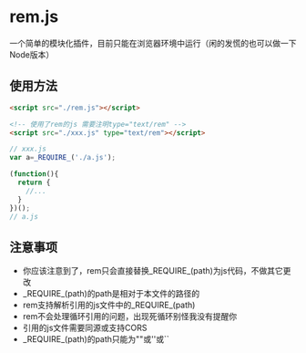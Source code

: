 # rem.js
一个简单的模块化插件，目前只能在浏览器环境中运行（闲的发慌的也可以做一下Node版本）

## 使用方法
```html
<script src="./rem.js"></script>

<!-- 使用了rem的js 需要注明type="text/rem" -->
<script src="./xxx.js" type="text/rem"></script>
```

```javascript
// xxx.js
var a=_REQUIRE_('./a.js');
```
```javascript
(function(){
  return {
    //...
  }
})();
// a.js
```

## 注意事项

- 你应该注意到了，rem只会直接替换_REQUIRE_(path)为js代码，不做其它更改
- \_REQUIRE\_(path)的path是相对于本文件的路径的
- rem支持解析引用的js文件中的\_REQUIRE\_(path)
- rem不会处理循环引用的问题，出现死循环别怪我没有提醒你
- 引用的js文件需要同源或支持CORS
- \_REQUIRE\_(path)的path只能为""或''或``


